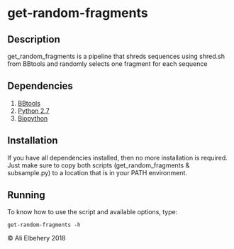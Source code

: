 # get-random-fragments
## Description
get_random_fragments is a pipeline that shreds sequences using shred.sh from BBtools and randomly selects one fragment for each sequence
## Dependencies

 1. [BBtools](https://sourceforge.net/projects/bbmap/)
 2. [Python 2.7](https://www.python.org/downloads/)
 3. [Biopython](http://biopython.org/)
 
 ## Installation
If you have all dependencies installed, then no more installation is required. Just make sure to copy both scripts (get_random_fragments  & subsample.py) to a location that is in your PATH environment.
## Running
To know how to use the script and available options, type:

    get-random-fragments -h

© Ali Elbehery 2018
